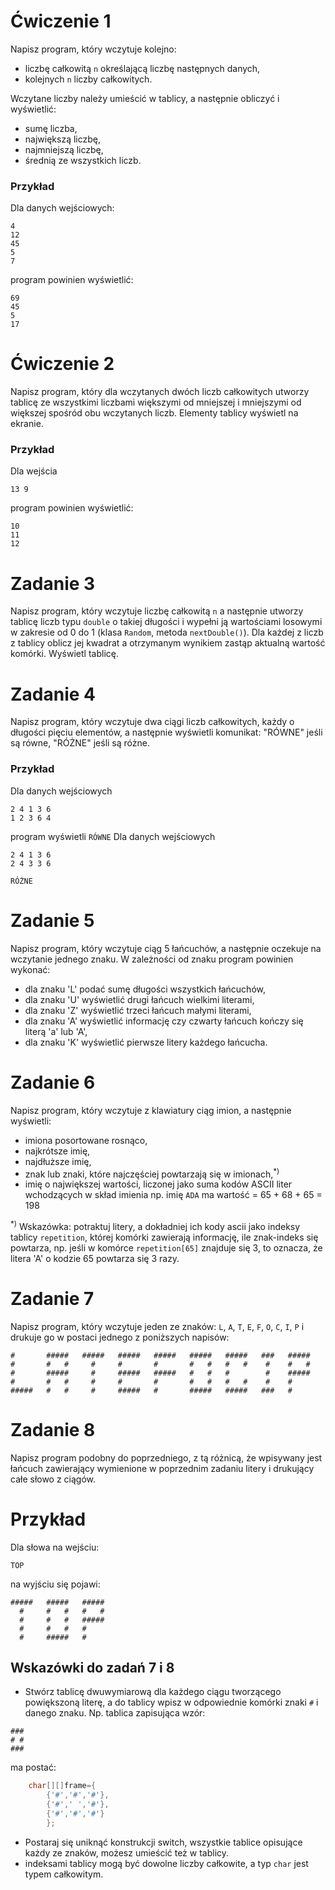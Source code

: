 # Ćwiczenie 1

Napisz program, który wczytuje kolejno:

- liczbę całkowitą `n` określającą liczbę następnych danych,
- kolejnych `n` liczby całkowitych.

Wczytane liczby należy umieścić w tablicy, a następnie obliczyć i wyświetlić:

- sumę liczba,
- największą liczbę,
- najmniejszą liczbę,
- średnią ze wszystkich liczb.

### Przykład

Dla danych wejściowych:

```
4
12
45
5
7
```

program powinien wyświetlić:

```
69
45
5
17
```

# Ćwiczenie 2

Napisz program, który dla wczytanych dwóch liczb całkowitych utworzy tablicę ze wszystkimi liczbami większymi od
mniejszej i mniejszymi od większej spośród obu wczytanych liczb. Elementy tablicy wyświetl na ekranie.

### Przykład

Dla wejścia

```
13 9
```

program powinien wyświetlić:

```
10
11
12
```

# Zadanie 3

Napisz program, który wczytuje liczbę całkowitą `n` a następnie utworzy tablicę liczb typu `double` o takiej długości i
wypełni ją wartościami losowymi w zakresie od 0 do 1 (klasa `Random`, metoda `nextDouble()`). Dla każdej z liczb z
tablicy oblicz jej kwadrat a otrzymanym wynikiem zastąp aktualną wartość komórki. Wyświetl tablicę.

# Zadanie 4

Napisz program, który wczytuje dwa ciągi liczb całkowitych, każdy o długości pięciu elementów, a następnie wyświetli
komunikat: "RÓWNE" jeśli są równe, "RÓŻNE" jeśli są różne.

### Przykład

Dla danych wejściowych

```
2 4 1 3 6
1 2 3 6 4
```

program wyświetli
`RÓWNE`
Dla danych wejściowych

```
2 4 1 3 6
2 4 3 3 6
```

`RÓŻNE`

# Zadanie 5

Napisz program, który wczytuje ciąg 5 łańcuchów, a następnie oczekuje na wczytanie jednego znaku. W zależności od znaku
program powinien wykonać:

- dla znaku 'L' podać sumę długości wszystkich łańcuchów,
- dla znaku 'U' wyświetlić drugi łańcuch wielkimi literami,
- dla znaku 'Z' wyświetlić trzeci łańcuch małymi literami,
- dla znaku 'A' wyświetlić informację czy czwarty łańcuch kończy się literą 'a' lub 'A',
- dla znaku 'K' wyświetlić pierwsze litery każdego łańcucha.

# Zadanie 6

Napisz program, który wczytuje z klawiatury ciąg imion, a następnie wyświetli:

- imiona posortowane rosnąco,
- najkrótsze imię,
- najdłuższe imię,
- znak lub znaki, które najczęściej powtarzają się w imionach,<sup>*)</sup>
- imię o największej wartości, liczonej jako suma kodów ASCII liter wchodzących w skład imienia np. imię `ADA` ma
  wartość = 65 + 68 + 65 = 198

<sup>*)</sup> Wskazówka: potraktuj litery, a dokładniej ich kody ascii jako indeksy tablicy `repetition`, której komórki
zawierają informację, ile znak-indeks się powtarza, np. jeśli w komórce `repetition[65]` znajduje się 3, to oznacza, że
litera 'A' o kodzie 65 powtarza się 3 razy.

# Zadanie 7

Napisz program, który wczytuje jeden ze znaków: `L`, `A`, `T`, `E`, `F`, `O`, `C`, `I`, `P` i drukuje go w postaci
jednego z poniższych napisów:

```
#       #####   #####   #####   #####   #####   #####   ###   #####
#       #   #     #     #       #       #   #   #   #    #    #   #
#       #####     #     #####   #####   #   #   #        #    #####
#       #   #     #     #       #       #   #   #   #    #    #
#####   #   #     #     #####   #       #####   #####   ###   #
```

# Zadanie 8

Napisz program podobny do poprzedniego, z tą różnicą, że wpisywany jest łańcuch zawierający wymienione w poprzednim
zadaniu litery i drukujący całe słowo z ciągów.

# Przykład

Dla słowa na wejściu:

`TOP`

na wyjściu się pojawi:

```
#####   #####   #####
  #     #   #   #   #
  #     #   #   #####
  #     #   #   #
  #     #####   #
```

## Wskazówki do zadań 7 i 8

- Stwórz tablicę dwuwymiarową dla każdego ciągu tworzącego powiększoną literę, a do tablicy wpisz w odpowiednie komórki
  znaki
  `#` i ` ` danego znaku. Np. tablica zapisująca wzór:

```
###
# #
###
```

ma postać:

```java
    char[][]frame={
        {'#','#','#'},
        {'#',' ','#'},
        {'#','#','#'}
        };
```

- Postaraj się uniknąć konstrukcji switch, wszystkie tablice opisujące każdy ze znaków, możesz umieścić też w tablicy.
- indeksami tablicy mogą być dowolne liczby całkowite, a typ `char` jest typem całkowitym.





